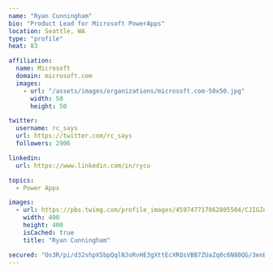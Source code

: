 ```yaml
---
name: "Ryan Cunningham"
bio: "Product Lead for Microsoft PowerApps"
location: Seattle, WA
type: "profile"
heat: 83

affiliation:
  name: Microsoft
  domain: microsoft.com
  images:
    - url: "/assets/images/organizations/microsoft.com-50x50.jpg"
      width: 50
      height: 50

twitter:
  username: rc_says
  url: https://twitter.com/rc_says
  followers: 2906

linkedin:
  url: https://www.linkedin.com/in/rycu

topics:
  - Power Apps

images:
  - url: https://pbs.twimg.com/profile_images/459747717862805504/CJIGZejd_400x400.png
    width: 400
    height: 400
    isCached: true
    title: "Ryan Cunningham"

secured: "Os3R/pi/d32shpX5bpQqlNJoRvHE3gXttEcXRQsVBB7ZUaZq0c6N80QG/3enBzK/SOnwrGRNQALbHXEhp9zLGE6VDwh8vbIPexJ/OZj2J9vpRhjZZIIuinfIaznA77rMtbcpqPn0tYttszSs8Fi2XPR32SwmSFOUyuEaFx0ZC0kcBJEf8pvzOxEOqEhEil2QfyxboxfN0bzpY4qLCi9ZK2GbTnIcMwHQ/l+23SiD5mI97C/cUsBhymJA4FntOG+GR6cvoTNPwklCIMBxrWHQcNfuutwfVTVwG2HyeRlRdccDDbcktRdv0d7SllgwJ+tyTK0OMz9vQsX4c/QBZd+CfSNI4D+edCQADlRqsdqu+DBmVnWTb2OmBLiXpTAAX0pnTSnD59JANQqhyexDXxZ3D5rsIoVcxuyy/X4XunyCMhk=;0yA2Ps5F31dx7Wim0lvjJA=="
---
```


